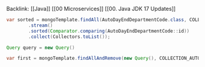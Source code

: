 Backlink: [[Java]] [[00 Microservices]] [[00. Java JDK 17 Updates]]

``` java
var sorted = mongoTemplate.findAll(AutoDayEndDepartmentCode.class, COLLECTION_AUTO_DAY_END_DEPT_CODE)  
        .stream()  
        .sorted(Comparator.comparing(AutoDayEndDepartmentCode::id))  
        .collect(Collectors.toList());
```


``` java
Query query = new Query()

var first = mongoTemplate.findAllAndRemove(new Query(), COLLECTION_AUTO_DAY_END_DEPT_CODE);
```
